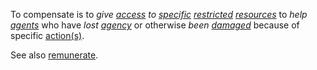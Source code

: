 To compensate is to *give [access](https://github.com/gcassel/Modular-Organization-Terminology/blob/master/terms/access.md) to [specific](https://github.com/gcassel/Modular-Organization-Terminology/blob/master/terms/specific.md) [restricted](https://github.com/gcassel/Modular-Organization-Terminology/blob/master/terms/restriction.md) [resources](https://github.com/gcassel/Modular-Organization-Terminology/blob/master/terms/resource.md)* to *help [agents](https://github.com/gcassel/Modular-Organization-Terminology/blob/master/terms/agent.md)* who have *lost [agency](https://github.com/gcassel/Modular-Organization-Terminology/blob/master/terms/agency.md)* or otherwise *been [damaged](https://github.com/gcassel/Modular-Organization-Terminology/blob/master/terms/damage.md)* because of specific [action(s)](https://github.com/gcassel/Modular-Organization-Terminology/blob/master/terms/action.md).

See also [remunerate](https://github.com/gcassel/Modular-Organization-Terminology/blob/master/terms/remunerate.md).
